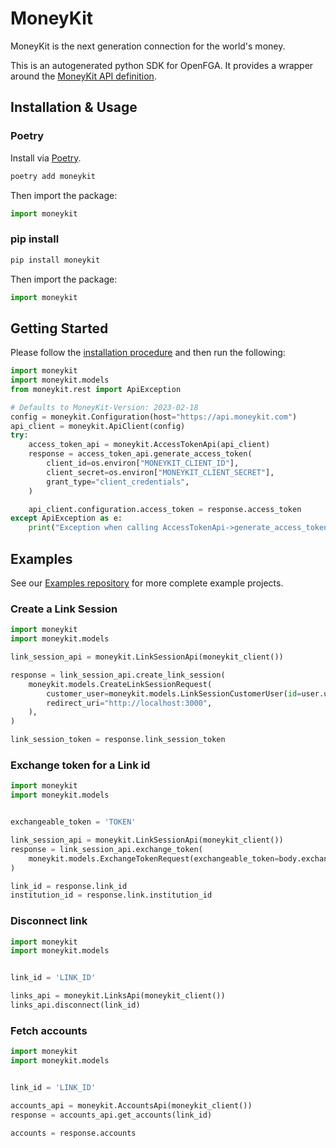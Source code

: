# MoneyKit

MoneyKit is the next generation connection for the world's money.

This is an autogenerated python SDK for OpenFGA. It provides a wrapper around the [MoneyKit API definition](https://docs.moneykit.com).

## Installation & Usage

### Poetry

Install via [Poetry](https://python-poetry.org/).

```sh
poetry add moneykit
```

Then import the package:
```python
import moneykit
```

### pip install

```sh
pip install moneykit
```

Then import the package:
```python
import moneykit
```

## Getting Started

Please follow the [installation procedure](#installation--usage) and then run the following:

```python
import moneykit
import moneykit.models
from moneykit.rest import ApiException

# Defaults to MoneyKit-Version: 2023-02-18
config = moneykit.Configuration(host="https://api.moneykit.com")
api_client = moneykit.ApiClient(config)
try:
    access_token_api = moneykit.AccessTokenApi(api_client)
    response = access_token_api.generate_access_token(
        client_id=os.environ["MONEYKIT_CLIENT_ID"],
        client_secret=os.environ["MONEYKIT_CLIENT_SECRET"],
        grant_type="client_credentials",
    )

    api_client.configuration.access_token = response.access_token
except ApiException as e:
    print("Exception when calling AccessTokenApi->generate_access_token: %s\n" % e)
```


## Examples

See our [Examples repository](https://github.com/moneykit/examples) for more complete example projects.

### Create a Link Session

```python
import moneykit
import moneykit.models

link_session_api = moneykit.LinkSessionApi(moneykit_client())

response = link_session_api.create_link_session(
    moneykit.models.CreateLinkSessionRequest(
        customer_user=moneykit.models.LinkSessionCustomerUser(id=user.uuid),
        redirect_uri="http://localhost:3000",
    ),
)

link_session_token = response.link_session_token
```

### Exchange token for a Link id

```python
import moneykit
import moneykit.models


exchangeable_token = 'TOKEN'

link_session_api = moneykit.LinkSessionApi(moneykit_client())
response = link_session_api.exchange_token(
    moneykit.models.ExchangeTokenRequest(exchangeable_token=body.exchangeable_token),
)

link_id = response.link_id
institution_id = response.link.institution_id
```

### Disconnect link

```python
import moneykit
import moneykit.models


link_id = 'LINK_ID'

links_api = moneykit.LinksApi(moneykit_client())
links_api.disconnect(link_id)
```

### Fetch accounts

```python
import moneykit
import moneykit.models


link_id = 'LINK_ID'

accounts_api = moneykit.AccountsApi(moneykit_client())
response = accounts_api.get_accounts(link_id)

accounts = response.accounts
```
